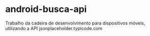# android-busca-api
Trabalho da cadeira de desenvolvimento para dispositivos móveis, utilizando a API jsonplaceholder.typicode.com
